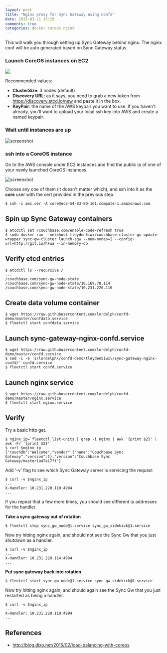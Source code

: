 ```yaml
---
layout: post
title: "Nginx proxy for Sync Gateway using Confd"
date: 2015-03-21 15:25
comments: true
categories: docker coreos nginx
---
```


This will walk you through setting up Sync Gateway behind nginx.  The nginx conf will be auto generated based on Sync Gateway status.

### Launch CoreOS instances on EC2

[<img src="https://s3.amazonaws.com/cloudformation-examples/cloudformation-launch-stack.png">](https://console.aws.amazon.com/cloudformation/home?region=us-east-1#cstack=sn%7ECouchbase-CoreOS%7Cturl%7Ehttp://tleyden-misc.s3.amazonaws.com/couchbase-coreos/sync_gateway.template)

Recommended values:

* **ClusterSize**: 3 nodes (default)
* **Discovery URL**:  as it says, you need to grab a new token from https://discovery.etcd.io/new and paste it in the box.
* **KeyPair**: the name of the AWS keypair you want to use.  If you haven't already, you'll want to upload your local ssh key into AWS and create a named keypair.

### Wait until instances are up

![screenshot](http://tleyden-misc.s3.amazonaws.com/blog_images/cloud-formation-create-complete.png)

### ssh into a CoreOS instance

Go to the AWS console under EC2 instances and find the public ip of one of your newly launched CoreOS instances.

![screenshot](http://tleyden-misc.s3.amazonaws.com/blog_images/ec2-instances-coreos.png)  

Choose any one of them (it doesn't matter which), and ssh into it as the **core** user with the cert provided in the previous step:

```
$ ssh -i aws.cer -A core@ec2-54-83-80-161.compute-1.amazonaws.com
```

## Spin up Sync Gateway containers

```
$ etcdctl set /couchbase.com/enable-code-refresh true
$ sudo docker run --net=host tleyden5iwx/couchbase-cluster-go update-wrapper sync-gw-cluster launch-sgw --num-nodes=2 --config-url=http://git.io/hFwa --in-memory-db
```

## Verify etcd entries

```
$ etcdctl ls --recursive /
...
/couchbase.com/sync-gw-node-state
/couchbase.com/sync-gw-node-state/10.169.70.114
/couchbase.com/sync-gw-node-state/10.231.220.110
```

## Create data volume container

```
$ wget https://raw.githubusercontent.com/lordelph/confd-demo/master/confdata.service
$ fleetctl start confdata.service
```

## Launch sync-gateway-nginx-confd.service

```
$ wget https://raw.githubusercontent.com/lordelph/confd-demo/master/confd.service
$ sed -i -e 's/lordelph\/confd-demo/tleyden5iwx\/sync-gateway-nginx-confd/' confd.service
$ fleetctl start confd.service
```

## Launch nginx service

```
$ wget https://raw.githubusercontent.com/lordelph/confd-demo/master/nginx.service
$ fleetctl start nginx.service
```

## Verify 

Try a basic http get.

```
$ nginx_ip=`fleetctl list-units | grep -i nginx | awk '{print $2}' | awk -F/ '{print $2}'`
$ curl $nginx_ip
{"couchdb":"Welcome","vendor":{"name":"Couchbase Sync Gateway","version":1},"version":"Couchbase Sync Gateway/master(a47a17f)"}
```

Add '-v' flag to see which Sync Gateway server is servicing the request

```
$ curl -v $nginx_ip
...
X-Handler: 10.231.220.110:4984
...
```

If you repeat that a few more times, you should see different ip addresses for the handler.

**Take a sync gateway out of rotation**

```
$ fleetctl stop sync_gw_node@1.service sync_gw_sidekick@1.service
```

Now try hitting nginx again, and should not see the Sync Gw that you just shutdown as a handler.

```
$ curl -v $nginx_ip
...
X-Handler: 10.231.220.114:4984
...
```

**Put sync gateway back into rotation**

```
$ fleetctl start sync_gw_node@1.service sync_gw_sidekick@1.service
```

Now try hitting nginx again, and should again see the Sync Gw that you just restarted as being a handler.

```
$ curl -v $nginx_ip
...
X-Handler: 10.231.220.110:4984
...
```


## References

* http://blog.dixo.net/2015/02/load-balancing-with-coreos